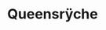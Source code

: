 ---
title: "Queensrÿche"
summary: "Queensrÿche started as The Mob in 1981, by guitarist , drummer , guitarist and bassist . Without a singer, they recruited to sing for them at a local rock festival. At the time, Tate was in another band called Babylon. After Babylon broke up, Tate performed a few shows with The Mob, but left the group. In 1981, The Mob put together sufficient funds to record a demo tape. Once again they asked Tate, who was in another band , to do the vocals and they recorded four songs “Queen of the Reich”, “Nightrider”, “Blinded”, and “The Lady Wore Black”. As the name “The Mob” was not available, they decided to name the band Queensryche after the first song on their demo tape, “Queen of the Reich”. In 1983, Queensryche released their demo tape as a self-titled EP \"Queensryche\". After the EP garnered international praise, receiving much airplay and selling an unusual amount of copies for a small independent release, Tate agreed to leave Myth and become Queensrÿche’s permanent lead singer. With the 1st full-length album \"The Warning\" in 1984 and their follow-up album \"Rage For Order\" in 1986, Queensryche continued to prove their worldwide dominance as one of the most respected and creative bands of the 80's. The band received worldwide acclaim after the album \"Operation: Mindcrime\" in 1988, which is often considered one of the greatest concept albums of all time. The follow-up album in 1990 \"Empire\" was also very successful and included the hit single \"Silent Lucidity\". The band has received three Grammy Award nominations for songs off both albums; Rockenfield also received a Grammy nomination outside of Queensrÿche. In 1997, guitarist and primary songwriter left the band for personal reasons. Over the years, his replacements have been , , and , respectively. In a band meeting on April 12, 2012, which Tate did not attend, the band members discussed outsourcing the fanclub and merchandising, resulting in the firing of Tate’s stepdaughter, Miranda, from running the band’s fan club. Wilton, Rockenfield, and Jackson also fired the band manager, Susan Tate, because of ongoing “arguments and division” over decisions and “feelings that Susan Tate was not working on the behalf of the band as a whole.” On April 14, 2012, before the soundcheck for a show at the HSBC Arena in São Paulo, Brazil, Tate inquired with Wilton, Rockenfield, and Jackson why they had fired his wife and stepdaughter, and the other band members asked Tate questions about the deal with Zoetifex Studios. Following that São Paulo incident, Tate was fired from the band and replaced with Crimson Glory singer . On June 12, Tate and his wife filed a lawsuit in a Seattle court against his former bandmates, claiming that he was illegally fired from the band. They also sought a preliminary injunction to prevent both the plaintiffs and the defendants from using the Queensrÿche name. On July 13, 2012, the Washington state superior court defeated this motion, as well as a motion for a preliminary summary judgment filed by the defendants. The court ruled that both parties may use the brand Queensrÿche until the next court date. As a result of the judge’s preliminary verdict, there were two versions of Queensrÿche for 2 years. Geoff Tate fronted version of released their album Frequency Unknown on 23 April 2013. , the lineup comprised of Todd La Torre, Michael Wilton, Parker Lundgren, Eddie Jackson and Scott Rockenfield released their new self-titled album on 24 June 2013. “Queensryche” album sold around 13,500 copies in the United States in its first week of release to land at position No. 23 on The Billboard 200 chart. It was revealed to the public on April 28, 2014 that Rockenfield, Wilton and Jackson were given the exclusive rights to the Queensrÿche trademark and that Tate received the rights to . Since that court decision two more albums from have been released, in 2015 and in 2019."
image: "queensrche.jpg"
apple_music_artist_url: "https://music.apple.com/gb/artist/queensr%C3%BFche/165176"
wikipedia_url: "none"
---